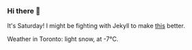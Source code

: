 ### Hi there :wave:

It's Saturday! I might be fighting with Jekyll to make [this](https://swissclubto.github.io) better.

Weather in Toronto: light snow, at -7°C.
